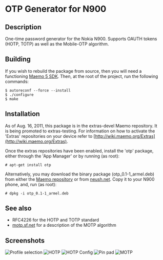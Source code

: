 OTP Generator for N900
======================

Description
-----------

One-time password generator for the Nokia N900. Supports OAUTH tokens
(HOTP, TOTP) as well as the Mobile-OTP algorithm.

Building
--------

If you wish to rebuild the package from source, then you will need a
functioning [Maemo 5
SDK](http://wiki.maemo.org/Documentation/Maemo_5_Developer_Guide). Then,
at the root of the project, run the following commands:

    $ autoreconf --force --install
    $ ./configure
    $ make

Installation
------------

As of Aug. 16, 2011, this package is in the extras-devel Maemo
repository. It is being promoted to extras-testing. For information on
how to activate the 'Extras' repositories on your device refer to
[http://wiki.maemo.org/Extras](http://wiki.maemo.org/Extras).

Once the extras repositories have been enabled, install the 'otp'
package, either through the 'App Manager' or by running (as root):

    # apt-get install otp


Alternatively, you may download the binary package
(otp\_0.1-1\_armel.deb) from either the [Maemo
repository](http://repository.maemo.org/extras-devel/pool/fremantle/free/o/otp/otp_0.1-1_armel.deb)
or from
[neush.net](http://neush.net/static/otpn900/otp_0.1-1_armel.deb). Copy
it to your N900 phone, and, run (as root):

    # dpkg -i otp_0.1-1_armel.deb

See also
--------

* RFC4226 for the HOTP and TOTP standard
* [motp.sf.net](http://motp.sourceforge.net) for a description of the MOTP algorithm

Screenshots
-----------

![Profile selection](http://neush.net/static/otpn900/screen1.jpg "Profile selection")
![HOTP](http://neush.net/static/otpn900/screen2.jpg "HOTP")
![HOTP Config](http://neush.net/static/otpn900/screen3.jpg "HOTP configuration")
![Pin pad](http://neush.net/static/otpn900/screen4.jpg "Pin code entry for MOTP")
![MOTP](http://neush.net/static/otpn900/screen5.jpg "MOTP")
